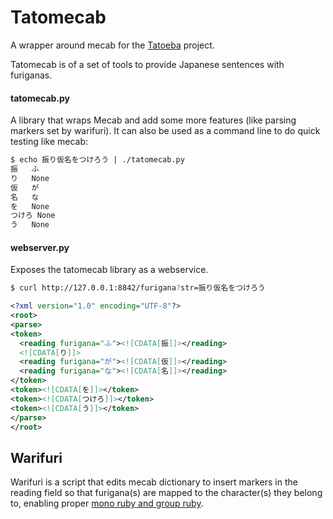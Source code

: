 # Tatomecab
A wrapper around mecab for the [Tatoeba](https://tatoeba.org/) project.

Tatomecab is of a set of tools to provide Japanese sentences with furiganas.

#### tatomecab.py

A library that wraps Mecab and add some more features
(like parsing markers set by warifuri). It can also be
used as a command line to do quick testing like mecab:
```sh
$ echo 振り仮名をつけろう | ./tatomecab.py
振	ふ
り	None
仮	が
名	な
を	None
つけろ	None
う	None
```

#### webserver.py

Exposes the tatomecab library as a webservice.

```sh
$ curl http://127.0.0.1:8842/furigana?str=振り仮名をつけろう
```

```xml
<?xml version="1.0" encoding="UTF-8"?>
<root>
<parse>
<token>
  <reading furigana="ふ"><![CDATA[振]]></reading>
  <![CDATA[り]]>
  <reading furigana="が"><![CDATA[仮]]></reading>
  <reading furigana="な"><![CDATA[名]]></reading>
</token>
<token><![CDATA[を]]></token>
<token><![CDATA[つけろ]]></token>
<token><![CDATA[う]]></token>
</parse>
</root>
```

## Warifuri
Warifuri is a script that edits mecab dictionary to insert markers in the
reading field so that furigana(s) are mapped to the character(s) they belong
to, enabling proper [mono ruby and group ruby](https://ja.wikipedia.org/wiki/%E3%83%AB%E3%83%93#.E3.82.B0.E3.83.AB.E3.83.BC.E3.83.97.E3.83.AB.E3.83.93.E3.81.A8.E3.83.A2.E3.83.8E.E3.83.AB.E3.83.93).
